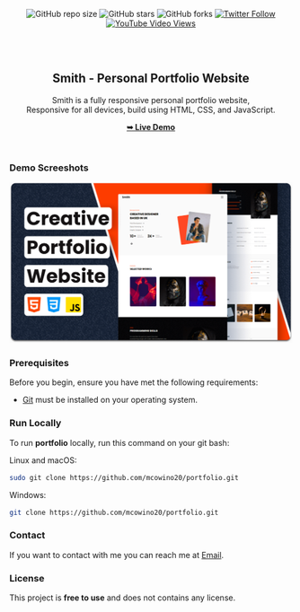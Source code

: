 <div align="center">
  
  ![GitHub repo size](https://img.shields.io/github/repo-size/codewithsadee/smith-portfolio)
  ![GitHub stars](https://img.shields.io/github/stars/codewithsadee/smith-portfolio?style=social)
  ![GitHub forks](https://img.shields.io/github/forks/codewithsadee/smith-portfolio?style=social)
[![Twitter Follow](https://img.shields.io/twitter/follow/codewithsadee_?style=social)](https://twitter.com/intent/follow?screen_name=codewithsadee_)
  [![YouTube Video Views](https://img.shields.io/youtube/views/BbCLWdF3Bnc?style=social)](https://youtu.be/BbCLWdF3Bnc)

  <br />
  <br />

  <h2 align="center">Smith - Personal Portfolio Website</h2>

  Smith is a fully responsive personal portfolio website, <br />Responsive for all devices, build using HTML, CSS, and JavaScript.

  <a href="https://codewithsadee.github.io/smith-portfolio/"><strong>➥ Live Demo</strong></a>

</div>

<br />

### Demo Screeshots

![Smith-portfolio Desktop Demo](./readme-images/desktop.png "Desktop Demo")

### Prerequisites

Before you begin, ensure you have met the following requirements:

* [Git](https://git-scm.com/downloads "Download Git") must be installed on your operating system.

### Run Locally

To run **portfolio** locally, run this command on your git bash:

Linux and macOS:

```bash
sudo git clone https://github.com/mcowino20/portfolio.git
```

Windows:

```bash
git clone https://github.com/mcowino20/portfolio.git
```

### Contact

If you want to contact with me you can reach me at [Email](mailto:developer254@gmail.com).

### License

This project is **free to use** and does not contains any license.
